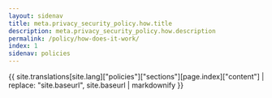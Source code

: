 ```yaml
---
layout: sidenav
title: meta.privacy_security_policy.how.title
description: meta.privacy_security_policy.how.description
permalink: /policy/how-does-it-work/
index: 1
sidenav: policies
---
```


{{ site.translations[site.lang]["policies"]["sections"][page.index]["content"] | replace: "site.baseurl", site.baseurl | markdownify }}

